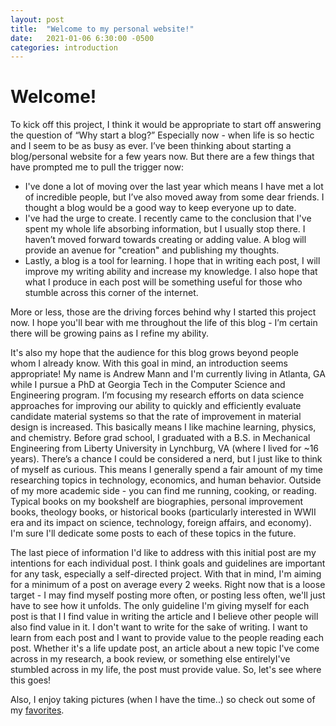 ```yaml
---
layout: post
title:  "Welcome to my personal website!"
date:   2021-01-06 6:30:00 -0500
categories: introduction
---
```


# Welcome! 

To kick off this project, I think it would be appropriate to start off answering the question of “Why start a blog?” Especially now - when life is so hectic and I seem to be as busy as ever. I’ve been thinking about starting a blog/personal website for a few years now. But there are a few things that have prompted me to pull the trigger now:

* I've done a lot of moving over the last year which means I have met a lot of incredible people, but I’ve also moved away from some dear friends. I thought a blog would be a good way to keep everyone up to date.
* I've had the urge to create. I recently came to the conclusion that I've spent my whole life absorbing information, but I usually stop there. I haven’t moved forward towards creating or adding value. A blog will provide an avenue for "creation" and publishing my thoughts.
* Lastly, a blog is a tool for learning. I hope that in writing each post, I will improve my writing ability and increase my knowledge. I also hope that what I produce in each post will be something useful for those who stumble across this corner of the internet.

More or less, those are the driving forces behind why I started this project now. I hope you'll bear with me throughout the life of this blog - I’m certain there will be growing pains as I refine my ability.

It's also my hope that the audience for this blog grows beyond people whom I already know. With this goal in mind, an introduction seems appropriate! My name is Andrew Mann and I'm currently living in Atlanta, GA while I pursue a PhD at Georgia Tech in the Computer Science and Engineering program. I’m focusing my research efforts on data science approaches for improving our ability to quickly and efficiently evaluate candidate material systems so that the rate of improvement in material design is increased. This basically means I like machine learning, physics, and chemistry. Before grad school, I graduated with a B.S. in Mechanical Engineering from Liberty University in Lynchburg, VA (where I lived for ~16 years). There’s a chance I could be considered a nerd, but I just like to think of myself as curious. This means I generally spend a fair amount of my time researching topics in technology, economics, and human behavior. Outside of my more academic side - you can find me running, cooking, or reading. Typical books on my bookshelf are biographies, personal improvement books, theology books, or historical books (particularly interested in WWII era and its impact on science, technology, foreign affairs, and economy). I'm sure I'll dedicate some posts to each of these topics in the future.

The last piece of information I'd like to address with this initial post are my intentions for each individual post. I think goals and guidelines are important for any task, especially a self-directed project. With that in mind, I'm aiming for a minimum of a post on average every 2 weeks. Right now that is a loose target - I may find myself posting more often, or posting less often, we'll just have to see how it unfolds. The only guideline I'm giving myself for each post is that I I find value in writing the article and I believe other people will also find value in it. I don't want to write for the sake of writing. I want to learn from each post and I want to provide value to the people reading each post. Whether it's a life update post, an article about a new topic I've come across in my research, a book review, or something else entirelyI've stumbled across in my life, the post must provide value. So, let's see where this goes!

Also, I enjoy taking pictures (when I have the time..) so check out some of my [favorites](https://andy-mann.github.io/pictures/).
